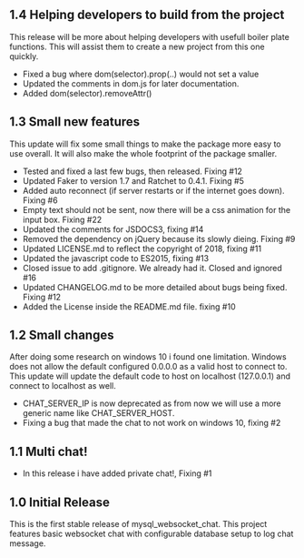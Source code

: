 ## 1.4 Helping developers to build from the project

This release will be more about helping developers with usefull boiler plate functions. This will assist them
to create a new project from this one quickly.

 - Fixed a bug where dom(selector).prop(..) would not set a value
 - Updated the comments in dom.js for later documentation.
 - Added dom(selector).removeAttr()
 

## 1.3 Small new features

This update will fix some small things to make the package more easy to use overall.
It will also make the whole footprint of the package smaller.

 - Tested and fixed a last few bugs, then released. Fixing #12
 - Updated Faker to version 1.7 and Ratchet to 0.4.1. Fixing #5
 - Added auto reconnect (if server restarts or if the internet goes down). Fixing #6
 - Empty text should not be sent, now there will be a css animation for the input box. Fixing #22
 - Updated the comments for JSDOCS3, fixing #14
 - Removed the dependency on jQuery because its slowly dieing. Fixing #9
 - Updated LICENSE.md to reflect the copyright of 2018, fixing #11
 - Updated the javascript code to ES2015, fixing #13
 - Closed issue to add .gitignore. We already had it. Closed and ignored #16
 - Updated CHANGELOG.md to be more detailed about bugs being fixed. Fixing #12
 - Added the License inside the README.md file. fixing #10
  
 
## 1.2 Small changes

After doing some research on windows 10 i found one limitation. Windows does not allow the default configured 0.0.0.0 as a valid host to connect to. This update will update the default code to host on localhost (127.0.0.1) and connect to localhost as well.

- CHAT_SERVER_IP is now deprecated as from now we will use a more generic name like CHAT_SERVER_HOST.
- Fixing a bug that made the chat to not work on windows 10, fixing #2

## 1.1 Multi chat!

 - In this release i have added private chat!, Fixing #1

## 1.0 Initial Release
  
This is the first stable release of mysql_websocket_chat. This project features basic websocket chat with configurable database setup to log chat message.




